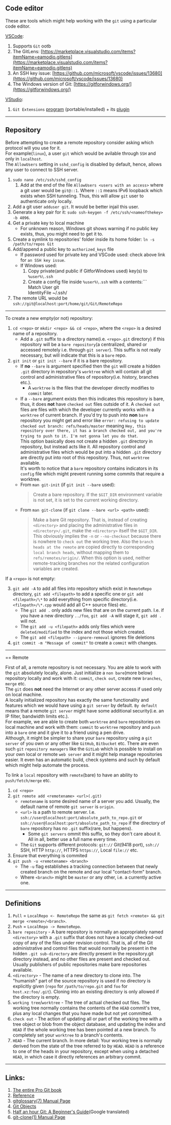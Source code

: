 ## Code editor

These are tools which might help working with the `git` using a particular code editor.

[VSCode](https://code.visualstudio.com/download):

1.  Supports `Git` ootb
2.  The GitLens: [https://marketplace.visualstudio.com/items?itemName=eamodio.gitlens](https://marketplace.visualstudio.com/items?itemName=eamodio.gitlens)
3.  An SSH key issue: [https://github.com/microsoft/vscode/issues/13680](https://github.com/microsoft/vscode/issues/13680)
4.  The Windows version of Git: [https://gitforwindows.org/](https://gitforwindows.org/)

[VStudio](https://visualstudio.microsoft.com/vs/community/):

1.  `Git Extensions` [program](http://gitextensions.github.io/) (portable/installed) + its [plugin](https://marketplace.visualstudio.com/items?itemName=HenkWesthuis.GitExtensions)
* * *

## Repository

Before attempting to create a remote repository consider asking which protocol will you use for it.  
For example(`linux`), a user `git` which would be avilable through `SSH` and only in `localhost`.  
The `AllowUsers` setting in `sshd_config` is disabled by default, hence, allows any user to connect to SSH server.

1.  `sudo nano /etc/ssh/sshd_config`
    1.  Add at the end of the file `AllowUsers <users with an access>` where a git user would be `git@::1`. Where `::1` means IPv6 loopback which exists when SSH tunneling. Thus, this will allow `git` user to authenticate only locally.
2.  Add a git user `adduser git`. It would be better injail this user.
3.  Generate a key pair for it: `sudo ssh-keygen -f /etc/ssh/<nameofthekey> -b 4096`.
4.  Get a private key to local machine
    - For unknown reason, Windows git shows warning if no public key exists, thus, you might need to get it to.
5.  Create a symlink to repositories' folder inside its home folder: `ln -s /path/to/repos Git`
6.  Add/append a public key to `authorized_keys` file
    - If password used for private key and VSCode used: check above link for `an SSH key issue`.
    - If Windows used:
        1.  Copy private(and public if GitforWindows used) key(s) to `%user%\.ssh`
        2.  Create a config file inside `%user%\.ssh` with a contents:```  
            Match User git  
            IdentityFile ~/.ssh/
7.  The remote URL would be `ssh://git@localhost:port/home/git/Git/RemoteRepo`

* * *

To create a new empty(or not) repository:

1.	`cd <repo>` or `mkdir <repo> && cd <repo>`, where the `<repo>` is a desired name of a repository.
	* Add a `.git` suffix to a directory name(i.e. `<repo>.git` directory) if this repository will be a `bare repository`(a centralized, shared or accessed remotely i.e. through `git server`). This suffix is not really necessary, but will indicate that this is a `bare` repo.
2.	`git init` or `git init --bare` if it is a bare repository.
    - If **no** `--bare` is argument specified then the `git` will create a hidden `.git` directory in repository's `worktree` which will contain all git control and administrative files of repository(i.e. history, branches etc.).
    	- A `worktree` is the files that the developer directly modifies to `commit` later.
    - If a `--bare` argument exists then this indicates this repository is bare, thus, it does **not** have `checked out` files outside of it. A `checked out` files are files with which the developer currently works with in a `worktree` of current branch. If you'd try to push into **non** `bare` repository you might get and error like `error: refusing to update checked out branch: refs/heads/master` meaning `Hey, this repository over there, it has a branch checked out, and you're trying to push to it. I'm not gonna let you do that`.  
    This option basically does not create a hidden `.git` directory in repository, but instead acts like it. All repository control and administrative files which would be put into a hidden `.git` directory are directly put into root of this repository. Thus, not `worktree` available.  
    It's worth to notice that a `bare` repository contains indicators in its `config` file which might prevent running some commits that require a worktree.
    - From `man git-init` (if `git init --bare` used):
    	> Create a bare repository. If the `$GIT_DIR` environment variable is not set, it is set to the current working directory.
    - From `man git-clone` (if `git clone --bare <url> <path>` used):
    	> Make a bare Git repository. That is, instead of creating `<directory>` and placing the administrative files in `<directory>/.git`, make the `<directory>` itself the `$GIT_DIR`. This obviously implies the `-n` or `--no-checkout` because there is nowhere to `check out` the working tree. Also the `branch heads at the remote` are copied directly to corresponding `local branch heads`, without mapping them to `refs/remotes/origin/`. When this option is used, neither remote-tracking branches nor the related configuration variables are created.

If a `<repo>` is not empty:

3.  `git add -A` to add all files into repository which exist in `RemoteRepo` directory, `git add <filepath>` to add a specific one or `git add <filepath>/\*` to add everything from specific directory(i.e. `<filepath>/\*.cpp` would add all C++ source files) etc.
    - The `git add .` only adds new files that are on the current path. I.e. if you have a new directory `../foo`, `git add -A` will stage it, `git add .` will not.
    - The `git add -u <filepath>` adds only files which were `deleted/modified` to the index and not those which created.
    - The `git add <filepath> --ignore-removal` ignores file deletions
4.  `git commit -m "Message of commit"` to create a `commit` with changes.

* * *

== Remote

First of all, a remote repository is not necessary. You are able to work with the `git` absolutely locally, alone. Just initialize a `non bare`(more below) repository locally and work with it: `commit`, `check out`, create new `branches`, `merge` etc.  
The `git` does **not** need the Internet or any other server access if used only on local machine.  
A locally initialized repository has exactly the same functionality and features which we would have using a `git server` by default. `By default` means that a remote `git server` might have some additional security(i.e. an IP filter, bandwidth limits etc.).  
For example, we are able to create both `worktree` and `bare` repositories on local machine and work with them: `commit` to `worktree` repository and `push` into a `bare` one and it give it to a friend using a pen drive.  
Although, it might be simpler to share your `bare` repository using a `git server` of you own or any other like `GitHub`, `Bitbucket` etc. There are even such `git` `repository managers` like the `GitLab` which is possible to install on your own local or remote `web server` and it might help manage repositories easier. It even has an automatic build, check systems and such by default which might help automate the process.

To link a `local` repository with `remote`(bare) to have an ability to `push/fetch/merge` etc.

1.  `cd <repo>`
2.  `git remote add <remotename> <url>(.git)`
    - `remotename` is some desired name of a server you add. Usually, the default name of remote `git server` is `origin`.
    - `<url>` is a path to remote server. I.e. `ssh://user@localhost:port/absolute_path_to_repo.git` or `ssh://user@localhost:port/absolute_path_to_repo` if the directory of `bare` repository has no `.git` suffix(rare, but happens).
        - Some `git servers` ommit this suffix, so they don't care about it. All in all, better use a full name every time.
    - The `Git` supports different protocols: `git://` Git(9418 port), `ssh://` SSH, HTTP `http://`, HTTPS `https://`, Local `file://` etc.
3.  Ensure that everything is commited
4.  `git push -u <remotename> <branch>`
    - The `-u` flag establishes a tracking connection between that newly created branch on the remote and our local "contact-form" branch.
    - Where `<branch>` might be `master` or any other, i.e. a currently active one.

* * *

## Definitions

1.  `Pull` = `LocalRepo <- RemoteRepo` the same as `git fetch <remote> && git merge <remote>/<branch>`.
2.  `Push` = `LocalRepo -> RemoteRepo`.
3.  `bare repository` \- A bare repository is normally an appropriately named `<directory>` with a `.git` suffix that does not have a locally checked-out copy of any of the files under revision control. That is, all of the Git administrative and control files that would normally be present in the hidden `.git sub-directory` are directly present in the repository.git directory instead, and no other files are present and checked out. Usually publishers of public repositories make bare repositories available.
4.  `<directory>` \- The name of a new directory to clone into. The "humanish" part of the source repository is used if no directory is explicitly given (`repo` for `/path/to/repo.git` and `foo` for `host.xz:foo/.git`). Cloning into an existing directory is only allowed if the directory is empty.
5.  `working tree`/`worktree` \- The tree of actual checked out files. The working tree normally contains the contents of the `HEAD` commit's tree, plus any local changes that you have made but not yet committed.
6.  `check out` \- The action of updating all or part of the working tree with a tree object or blob from the object database, and updating the index and `HEAD` if the whole working tree has been pointed at a new branch. To completely set your `worktree` to a branch's contents.
7.  `HEAD` \- The current branch. In more detail: Your working tree is normally derived from the state of the tree referred to by `HEAD`. `HEAD` is a reference to one of the heads in your repository, except when using a detached `HEAD`, in which case it directly references an arbitrary commit.

* * *

## Links:

1.  [The entire Pro Git book](https://git-scm.com/book)
2.	[Reference](https://git-scm.com/docs)
3.  [gitglossary(7) Manual Page](https://gitirc.eu/gitglossary.html)
4.  [Git Objects](https://git-scm.com/book/en/v2/Git-Internals-Git-Objects)
5.  [Half an hour Git: A Beginner's Guide](https://translate.google.com/translate?hl=&sl=ru&tl=en&u=https%3A%2F%2Fproglib.io%2Fp%2Fgit-for-half-an-hour)(Google translated)
6.  [git-clone(1) Manual Page](https://gitirc.eu/git-clone.html)

